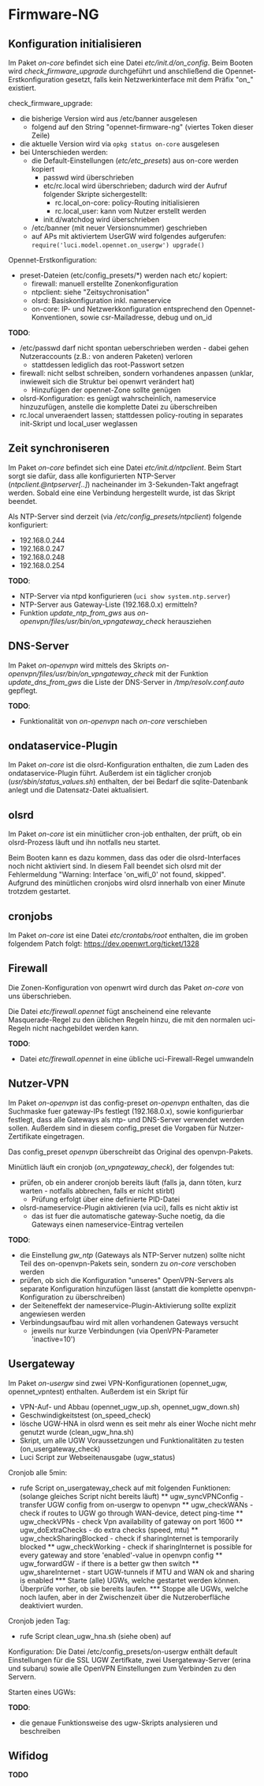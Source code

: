 Firmware-NG
===========


Konfiguration initialisieren
----------------------------
Im Paket *on-core* befindet sich eine Datei *etc/init.d/on_config*. Beim Booten wird *check_firmware_upgrade* durchgeführt und anschließend die Opennet-Erstkonfiguration gesetzt, falls kein Netzwerkinterface mit dem Präfix "on_" existiert.


check_firmware_upgrade:

* die bisherige Version wird aus /etc/banner ausgelesen
  * folgend auf den String "opennet-firmware-ng" (viertes Token dieser Zeile)
* die aktuelle Version wird via `opkg status on-core` ausgelesen
* bei Unterschieden werden:
  * die Default-Einstellungen (*etc/etc_presets*) aus on-core werden kopiert
    * passwd wird überschrieben
    * etc/rc.local wird überschrieben; dadurch wird der Aufruf folgender Skripte sichergestellt:
      * rc.local_on-core: policy-Routing initialisieren
      * rc.local_user: kann vom Nutzer erstellt werden
    * init.d/watchdog wird überschrieben
  * /etc/banner (mit neuer Versionsnummer) geschrieben
  * auf APs mit aktiviertem UserGW wird folgendes aufgerufen: `require('luci.model.opennet.on_usergw') upgrade()`


Opennet-Erstkonfiguration:

* preset-Dateien (etc/config_presets/*) werden nach etc/ kopiert:
  * firewall: manuell erstellte Zonenkonfiguration
  * ntpclient: siehe "Zeitsychronisation"
  * olsrd: Basiskonfiguration inkl. nameservice
  * on-core: IP- und Netzwerkkonfiguration entsprechend den Opennet-Konventionen, sowie csr-Mailadresse, debug und on_id


**TODO**:

* /etc/passwd darf nicht spontan ueberschrieben werden - dabei gehen Nutzeraccounts (z.B.: von anderen Paketen) verloren
  * stattdessen lediglich das root-Passwort setzen
* firewall: nicht selbst schreiben, sondern vorhandenes anpassen (unklar, inwieweit sich die Struktur bei openwrt verändert hat)
  * Hinzufügen der opennet-Zone sollte genügen
* olsrd-Konfiguration: es genügt wahrscheinlich, nameservice hinzuzufügen, anstelle die komplette Datei zu überschreiben
* rc.local unveraendert lassen; stattdessen policy-routing in separates init-Skript und local_user weglassen


Zeit synchroniseren
-------------------
Im Paket *on-core* befindet sich eine Datei *etc/init.d/ntpclient*. Beim Start sorgt sie dafür, dass alle konfigurierten NTP-Server (*ntpclient.@ntpserver[..]*) nacheinander im 3-Sekunden-Takt angefragt werden.
Sobald eine eine Verbindung hergestellt wurde, ist das Skript beendet.

Als NTP-Server sind derzeit (via */etc/config_presets/ntpclient*) folgende konfiguriert:

* 192.168.0.244
* 192.168.0.247
* 192.168.0.248
* 192.168.0.254

**TODO**:

* NTP-Server via ntpd konfigurieren (`uci show system.ntp.server`)
* NTP-Server aus Gateway-Liste (192.168.0.x) ermitteln?
* Funktion *update_ntp_from_gws* aus *on-openvpn/files/usr/bin/on_vpngateway_check* herausziehen


DNS-Server
----------

Im Paket *on-openvpn* wird mittels des Skripts *on-openvpn/files/usr/bin/on_vpngateway_check* mit der Funktion *update_dns_from_gws* die Liste der DNS-Server in */tmp/resolv.conf.auto* gepflegt.


**TODO**:

* Funktionalität von *on-openvpn* nach *on-core* verschieben


ondataservice-Plugin
--------------------

Im Paket *on-core* ist die olsrd-Konfiguration enthalten, die zum Laden des ondataservice-Plugin führt. Außerdem ist ein täglicher cronjob (*usr/sbin/status_values.sh*) enthalten, der bei Bedarf die sqlite-Datenbank anlegt und die Datensatz-Datei aktualisiert.


olsrd
-----
Im Paket *on-core* ist ein minütlicher cron-job enthalten, der prüft, ob ein olsrd-Prozess läuft und ihn notfalls neu startet.

Beim Booten kann es dazu kommen, dass das oder die olsrd-Interfaces noch nicht aktiviert sind. In diesem Fall beendet sich olsrd mit der Fehlermeldung "Warning: Interface 'on_wifi_0' not found, skipped". Aufgrund des minütlichen cronjobs wird olsrd innerhalb von einer Minute trotzdem gestartet.


cronjobs
--------
Im Paket *on-core* ist eine Datei *etc/crontabs/root* enthalten, die im groben folgendem Patch folgt: https://dev.openwrt.org/ticket/1328


Firewall
--------
Die Zonen-Konfiguration von openwrt wird durch das Paket *on-core* von uns überschrieben.

Die Datei *etc/firewall.opennet* fügt anscheinend eine relevante Masquerade-Regel zu den üblichen Regeln hinzu, die mit den normalen uci-Regeln nicht nachgebildet werden kann.


**TODO**:

* Datei *etc/firewall.opennet* in eine übliche uci-Firewall-Regel umwandeln



Nutzer-VPN
----------
Im Paket *on-openvpn* ist das config-preset *on-openvpn* enthalten, das die Suchmaske fuer gateway-IPs festlegt (192.168.0.x), sowie konfigurierbar festlegt, dass alle Gateways als ntp- und DNS-Server verwendet werden sollen.
Außerdem sind in diesem config_preset die Vorgaben für Nutzer-Zertifikate eingetragen.

Das config_preset *openvpn* überschreibt das Original des openvpn-Pakets.


Minütlich läuft ein cronjob (*on_vpngateway_check*), der folgendes tut:

* prüfen, ob ein anderer cronjob bereits läuft (falls ja, dann töten, kurz warten - notfalls abbrechen, falls er nicht stirbt)
  * Prüfung erfolgt über eine definierte PID-Datei
* olsrd-nameservice-Plugin aktivieren (via uci), falls es nicht aktiv ist
  * das ist fuer die automatische gateway-Suche noetig, da die Gateways einen nameservice-Eintrag verteilen



**TODO**:

* die Einstellung *gw_ntp* (Gateways als NTP-Server nutzen) sollte nicht Teil des on-openvpn-Pakets sein, sondern zu *on-core* verschoben werden
* prüfen, ob sich die Konfiguration "unseres" OpenVPN-Servers als separate Konfiguration hinzufügen lässt (anstatt die komplette openvpn-Konfiguration zu überschreiben)
* der Seiteneffekt der nameservice-Plugin-Aktivierung sollte explizit angewiesen werden
* Verbindungsaufbau wird mit allen vorhandenen Gateways versucht
  * jeweils nur kurze Verbindungen (via OpenVPN-Parameter 'inactive=10')



Usergateway
-----------
Im Paket *on-usergw* sind zwei VPN-Konfigurationen (opennet_ugw, opennet_vpntest) enthalten.
Außerdem ist ein Skript für 
* VPN-Auf- und Abbau (opennet_ugw_up.sh, opennet_ugw_down.sh)
* Geschwindigkeitstest  (on_speed_check)
* lösche UGW-HNA in olsrd wenn es seit mehr als einer Woche nicht mehr genutzt wurde (clean_ugw_hna.sh)
* Skript, um alle UGW Voraussetzungen und Funktionalitäten zu testen (on_usergateway_check)
* Luci Script zur Webseitenausgabe (ugw_status)

Cronjob alle 5min:
* rufe Script on_usergateway_check auf mit folgenden Funktionen: (solange gleiches Script nicht bereits läuft) 
** ugw_syncVPNConfig - transfer UGW config from on-usergw to openvpn
** ugw_checkWANs - check if routes to UGW go through WAN-device, detect ping-time
** ugw_checkVPNs - check Vpn availability of gateway on port 1600
** ugw_doExtraChecks - do extra checks (speed, mtu)
** ugw_checkSharingBlocked - check if sharingInternet is temporarily blocked
** ugw_checkWorking - check if sharingInternet is possible for every gateway and store 'enabled'-value in openvpn config
** ugw_forwardGW - if there is a better gw then switch
** ugw_shareInternet - start UGW-tunnels if MTU and WAN ok and sharing is enabled
*** Starte (alle) UGWs, welche gestartet werden können. Überprüfe vorher, ob sie bereits laufen.
*** Stoppe alle UGWs, welche noch laufen, aber in der Zwischenzeit über die Nutzeroberfläche deaktiviert wurden.

Cronjob jeden Tag:
* rufe Script clean_ugw_hna.sh (siehe oben) auf

Konfiguration:
Die Datei /etc/config_presets/on-usergw enthält default Einstellungen für die SSL UGW Zertifkate, zwei Usergateway-Server (erina und subaru) sowie alle OpenVPN Einstellungen zum Verbinden zu den Servern.

Starten eines UGWs:


**TODO**:

* die genaue Funktionsweise des ugw-Skripts analysieren und beschreiben


Wifidog
-------
**TODO**

